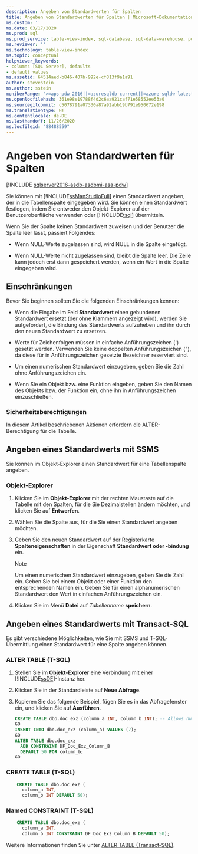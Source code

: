 ```yaml
---
description: Angeben von Standardwerten für Spalten
title: Angeben von Standardwerten für Spalten | Microsoft-Dokumentation
ms.custom: ''
ms.date: 03/17/2020
ms.prod: sql
ms.prod_service: table-view-index, sql-database, sql-data-warehouse, pdw
ms.reviewer: ''
ms.technology: table-view-index
ms.topic: conceptual
helpviewer_keywords:
- columns [SQL Server], defaults
- default values
ms.assetid: 64514aed-b846-407b-992e-cf813f9a1a91
author: stevestein
ms.author: sstein
monikerRange: '>=aps-pdw-2016||=azuresqldb-current||=azure-sqldw-latest||>=sql-server-2016||=sqlallproducts-allversions||>=sql-server-linux-2017||=azuresqldb-mi-current'
ms.openlocfilehash: 361e98e19788f4d2c6aa921caf71e58552ee53a0
ms.sourcegitcommit: c5078791a07330a87a92abb19b791e950672e198
ms.translationtype: HT
ms.contentlocale: de-DE
ms.lasthandoff: 11/26/2020
ms.locfileid: "88488559"
---
```

# <a name="specify-default-values-for-columns"></a>Angeben von Standardwerten für Spalten

[!INCLUDE [sqlserver2016-asdb-asdbmi-asa-pdw](../../includes/applies-to-version/sqlserver2016-asdb-asdbmi-asa-pdw.md)]

Sie können mit [!INCLUDE[ssManStudioFull](../../includes/ssmanstudiofull-md.md)] einen Standardwert angeben, der in die Tabellenspalte eingegeben wird. Sie können einen Standardwert festlegen, indem Sie entweder den Objekt-Explorer auf der Benutzeroberfläche verwenden oder [!INCLUDE[tsql](../../includes/tsql-md.md)] übermitteln.

Wenn Sie der Spalte keinen Standardwert zuweisen und der Benutzer die Spalte leer lässt, passiert Folgendes:

- Wenn NULL-Werte zugelassen sind, wird NULL in die Spalte eingefügt.

- Wenn NULL-Werte nicht zugelassen sind, bleibt die Spalte leer. Die Zeile kann jedoch erst dann gespeichert werden, wenn ein Wert in die Spalte eingegeben wird.

## <a name="limitations-and-restrictions"></a><a name="Restrictions"></a> Einschränkungen

Bevor Sie beginnen sollten Sie die folgenden Einschränkungen kennen:

- Wenn die Eingabe im Feld **Standardwert** einen gebundenen Standardwert ersetzt (der ohne Klammern angezeigt wird), werden Sie aufgefordert, die Bindung des Standardwerts aufzuheben und ihn durch den neuen Standardwert zu ersetzen.

- Werte für Zeichenfolgen müssen in einfache Anführungszeichen (') gesetzt werden. Verwenden Sie keine doppelten Anführungszeichen ("), da diese für in Anführungszeichen gesetzte Bezeichner reserviert sind.

- Um einen numerischen Standardwert einzugeben, geben Sie die Zahl ohne Anführungszeichen ein.

- Wenn Sie ein Objekt bzw. eine Funktion eingeben, geben Sie den Namen des Objekts bzw. der Funktion ein, ohne ihn in Anführungszeichen einzuschließen.

### <a name="security-permissions"></a><a name="Security"></a> Sicherheitsberechtigungen

In diesem Artikel beschriebenen Aktionen erfordern die ALTER-Berechtigung für die Tabelle.

## <a name="use-ssms-to-specify-a-default"></a><a name="SSMSProcedure"></a> Angeben eines Standardwerts mit SSMS

Sie können im Objekt-Explorer einen Standardwert für eine Tabellenspalte angeben.

### <a name="object-explorer"></a>Objekt-Explorer

1. Klicken Sie im **Objekt-Explorer** mit der rechten Maustaste auf die Tabelle mit den Spalten, für die Sie Dezimalstellen ändern möchten, und klicken Sie auf **Entwerfen**.

2. Wählen Sie die Spalte aus, für die Sie einen Standardwert angeben möchten.

3. Geben Sie den neuen Standardwert auf der Registerkarte **Spalteneigenschaften** in der Eigenschaft **Standardwert oder -bindung** ein.

   > [!NOTE]
   > Um einen numerischen Standardwert einzugeben, geben Sie die Zahl ein. Geben Sie bei einem Objekt oder einer Funktion den entsprechenden Namen ein. Geben Sie für einen alphanumerischen Standardwert den Wert in einfachen Anführungszeichen ein.

4. Klicken Sie im Menü **Datei** auf _Tabellenname_ **speichern**.

## <a name="use-transact-sql-to-specify-a-default"></a><a name="TsqlProcedure"></a> Angeben eines Standardwerts mit Transact-SQL

Es gibt verschiedene Möglichkeiten, wie Sie mit SSMS und T-SQL-Übermittlung einen Standardwert für eine Spalte angeben können.

### <a name="alter-table-t-sql"></a>ALTER TABLE (T-SQL)

1. Stellen Sie im **Objekt-Explorer** eine Verbindung mit einer [!INCLUDE[ssDE](../../includes/ssde-md.md)]-Instanz her.

2. Klicken Sie in der Standardleiste auf **Neue Abfrage**.

3. Kopieren Sie das folgende Beispiel, fügen Sie es in das Abfragefenster ein, und klicken Sie auf **Ausführen**.

   ```sql
   CREATE TABLE dbo.doc_exz (column_a INT, column_b INT); -- Allows nulls.
   GO
   INSERT INTO dbo.doc_exz (column_a) VALUES (7);
   GO
   ALTER TABLE dbo.doc_exz
     ADD CONSTRAINT DF_Doc_Exz_Column_B
     DEFAULT 50 FOR column_b;
   GO
   ```

<!--
The following two T-SQL code examples were offered by 'nycdotnet' (Steve) via public PR 1660, Feb 2019.
-->

### <a name="create-table-t-sql"></a>CREATE TABLE (T-SQL)

```sql
    CREATE TABLE dbo.doc_exz (
      column_a INT,
      column_b INT DEFAULT 50);
```

### <a name="named-constraint-t-sql"></a>Named CONSTRAINT (T-SQL)

```sql
    CREATE TABLE dbo.doc_exz (
      column_a INT,
      column_b INT CONSTRAINT DF_Doc_Exz_Column_B DEFAULT 50);
```

Weitere Informationen finden Sie unter [ALTER TABLE &#40;Transact-SQL&#41;](../../t-sql/statements/alter-table-transact-sql.md).
